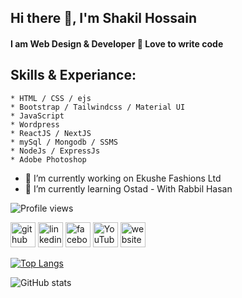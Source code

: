 ## Hi there 👋, I'm Shakil Hossain <border />
####  I am Web Design & Developer 👑 Love to write code

## Skills & Experiance:
    * HTML / CSS / ejs
    * Bootstrap / Tailwindcss / Material UI
    * JavaScript
    * Wordpress
    * ReactJS / NextJS
    * mySql / Mongodb / SSMS
    * NodeJs / ExpressJs
    * Adobe Photoshop

- 🔭 I’m currently working on Ekushe Fashions Ltd 
- 🌱 I’m currently learning Ostad - With Rabbil Hasan 

![Profile views](https://gpvc.arturio.dev/shakil5281)  


[<img src='https://cdn.jsdelivr.net/npm/simple-icons@3.0.1/icons/github.svg' alt='github' height='40'>](https://github.com/shakil5281)  [<img src='https://cdn.jsdelivr.net/npm/simple-icons@3.0.1/icons/linkedin.svg' alt='linkedin' height='40'>](https://www.linkedin.com/in/shakil5281/)  [<img src='https://cdn.jsdelivr.net/npm/simple-icons@3.0.1/icons/facebook.svg' alt='facebook' height='40'>](https://www.facebook.com/SHAKIL.HOSSEN.5555/)  [<img src='https://cdn.jsdelivr.net/npm/simple-icons@3.0.1/icons/youtube.svg' alt='YouTube' height='40'>](https://www.youtube.com/channel/UCQkXdI4T7KLOTIZqhCUekRQ)  [<img src='https://cdn.jsdelivr.net/npm/simple-icons@3.0.1/icons/icloud.svg' alt='website' height='40'>](https://healthxpart.com/)  

[![Top Langs](https://github-readme-stats.vercel.app/api/top-langs/?username=shakil5281)](https://github.com/anuraghazra/github-readme-stats)

![GitHub stats](https://github-readme-stats.vercel.app/api?username=shakil5281&show_icons=true&count_private=true)  


